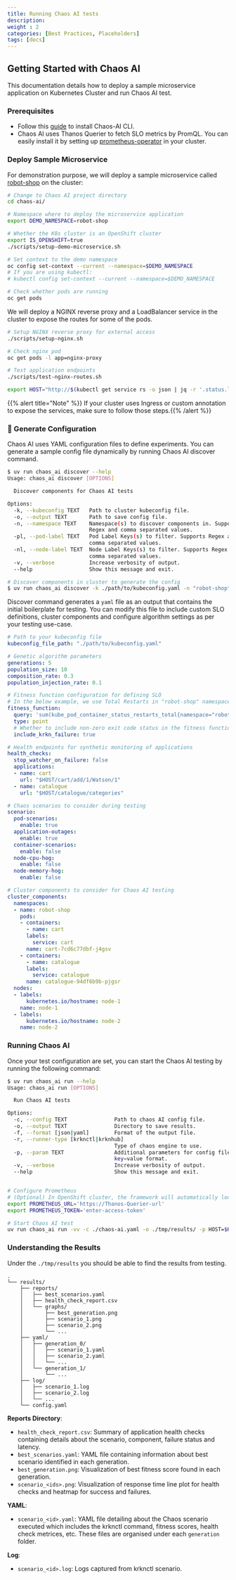 ```yaml
---
title: Running Chaos AI tests
description: 
weight : 2
categories: [Best Practices, Placeholders]
tags: [docs]
---
```


## Getting Started with Chaos AI

This documentation details how to deploy a sample microservice application on Kubernetes Cluster and run Chaos AI test.

### Prerequisites

- Follow this [guide](../installation/chaos-ai.md) to install Chaos-AI CLI. 
- Chaos AI uses Thanos Querier to fetch SLO metrics by PromQL. You can easily install it by setting up [prometheus-operator](https://github.com/prometheus-operator/prometheus-operator) in your cluster.


### Deploy Sample Microservice

For demonstration purpose, we will deploy a sample microservice called [robot-shop](https://github.com/instana/robot-shop) on the cluster:

```bash
# Change to Chaos AI project directory
cd chaos-ai/

# Namespace where to deploy the microservice application
export DEMO_NAMESPACE=robot-shop

# Whether the K8s cluster is an OpenShift cluster
export IS_OPENSHIFT=true
./scripts/setup-demo-microservice.sh

# Set context to the demo namespace
oc config set-context --current --namespace=$DEMO_NAMESPACE
# If you are using kubectl:
# kubectl config set-context --current --namespace=$DEMO_NAMESPACE

# Check whether pods are running
oc get pods
```

We will deploy a NGINX reverse proxy and a LoadBalancer service in the cluster to expose the routes for some of the pods.

```bash
# Setup NGINX reverse proxy for external access
./scripts/setup-nginx.sh

# Check nginx pod
oc get pods -l app=nginx-proxy

# Test application endpoints
./scripts/test-nginx-routes.sh

export HOST="http://$(kubectl get service rs -o json | jq -r '.status.loadBalancer.ingress[0].hostname')"
```

{{% alert title="Note" %}} If your cluster uses Ingress or custom annotation to expose the services, make sure to follow those steps.{{% /alert %}}

### 📝 Generate Configuration

Chaos AI uses YAML configuration files to define experiments. You can generate a sample config file dynamically by running Chaos AI discover command.

```bash
$ uv run chaos_ai discover --help
Usage: chaos_ai discover [OPTIONS]

  Discover components for Chaos AI tests

Options:
  -k, --kubeconfig TEXT   Path to cluster kubeconfig file.
  -o, --output TEXT       Path to save config file.
  -n, --namespace TEXT    Namespace(s) to discover components in. Supports
                          Regex and comma separated values.
  -pl, --pod-label TEXT   Pod Label Keys(s) to filter. Supports Regex and
                          comma separated values.
  -nl, --node-label TEXT  Node Label Keys(s) to filter. Supports Regex and
                          comma separated values.
  -v, --verbose           Increase verbosity of output.
  --help                  Show this message and exit.

# Discover components in cluster to generate the config
$ uv run chaos_ai discover -k ./path/to/kubeconfig.yaml -n "robot-shop" -pl "service" -o ./chaos-ai.yaml
```

Discover command generates a `yaml` file as an output that contains the initial boilerplate for testing. You can modify this file to include custom SLO definitions, cluster components and configure algorithm settings as per your testing use-case.   

```yaml
# Path to your kubeconfig file
kubeconfig_file_path: "./path/to/kubeconfig.yaml"

# Genetic algorithm parameters
generations: 5
population_size: 10
composition_rate: 0.3
population_injection_rate: 0.1

# Fitness function configuration for defining SLO
# In the below example, we use Total Restarts in "robot-shop" namespace as the SLO
fitness_function: 
  query: 'sum(kube_pod_container_status_restarts_total{namespace="robot-shop"})'
  type: point
  # Whether to include non-zero exit code status in the fitness function scoring
  include_krkn_failure: true

# Health endpoints for synthetic monitoring of applications
health_checks:
  stop_watcher_on_failure: false
  applications:
  - name: cart
    url: "$HOST/cart/add/1/Watson/1"
  - name: catalogue
    url: "$HOST/catalogue/categories"

# Chaos scenarios to consider during testing
scenario:
  pod-scenarios:
    enable: true
  application-outages:
    enable: true
  container-scenarios:
    enable: false
  node-cpu-hog:
    enable: false
  node-memory-hog:
    enable: false

# Cluster components to consider for Chaos AI testing
cluster_components:
  namespaces:
  - name: robot-shop
    pods:
    - containers:
      - name: cart
      labels:
        service: cart
      name: cart-7cd6c77dbf-j4gsv
    - containers:
      - name: catalogue
      labels:
        service: catalogue
      name: catalogue-94df6b9b-pjgsr
  nodes:
  - labels:
      kubernetes.io/hostname: node-1
    name: node-1
  - labels:
      kubernetes.io/hostname: node-2
    name: node-2
```

### Running Chaos AI

Once your test configuration are set, you can start the Chaos AI testing by running the following command: 

```bash
$ uv run chaos_ai run --help
Usage: chaos_ai run [OPTIONS]

  Run Chaos AI tests

Options:
  -c, --config TEXT               Path to chaos AI config file.
  -o, --output TEXT               Directory to save results.
  -f, --format [json|yaml]        Format of the output file.
  -r, --runner-type [krknctl|krknhub]
                                  Type of chaos engine to use.
  -p, --param TEXT                Additional parameters for config file in
                                  key=value format.
  -v, --verbose                   Increase verbosity of output.
  --help                          Show this message and exit.


# Configure Prometheus
# (Optional) In OpenShift cluster, the framework will automatically look for thanos querier in openshift-monitoring namespace. 
export PROMETHEUS_URL='https://Thanos-Querier-url'
export PROMETHEUS_TOKEN='enter-access-token'

# Start Chaos AI test
uv run chaos_ai run -vv -c ./chaos-ai.yaml -o ./tmp/results/ -p HOST=$HOST
```

### Understanding the Results

Under the `./tmp/results` you should be able to find the results from testing.

```
.
└── results/
    ├── reports/
    │   ├── best_scenarios.yaml
    │   ├── health_check_report.csv
    │   └── graphs/
    │       ├── best_generation.png
    │       ├── scenario_1.png
    │       ├── scenario_2.png
    │       └── ...
    ├── yaml/
    │   ├── generation_0/
    │   │   ├── scenario_1.yaml
    │   │   ├── scenario_2.yaml
    │   │   └── ...
    │   └── generation_1/
    │       └── ...
    ├── log/
    │   ├── scenario_1.log
    │   ├── scenario_2.log
    │   └── ...
    └── config.yaml
```

**Reports Directory**:

- `health_check_report.csv`: Summary of application health checks containing details about the scenario, component, failure status and latency.
- `best_scenarios.yaml`: YAML file containing information about best scenario identified in each generation.
- `best_generation.png`: Visualization of best fitness score found in each generation.
- `scenario_<ids>.png`: Visualization of response time line plot for health checks and heatmap for success and failures.

**YAML**:
- `scenario_<id>.yaml`: YAML file detailing about the Chaos scenario executed which includes the krknctl command, fitness scores, health check metrices, etc. These files are organised under each `generation` folder.

**Log**:
- `scenario_<id>.log`: Logs captured from krknctl scenario.
